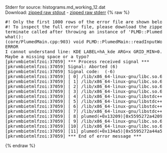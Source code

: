 Stderr for source:  histograms.md_working_12.dat   
Download: [zipped raw stdout](histograms.md_working_12.dat.plumed.stdout.txt.zip) - [zipped raw stderr](histograms.md_working_12.dat.plumed.stderr.txt.zip) 
{% raw %}
<pre>
#! Only the first 1000 rows of the error file are shown below
#! To inspect the full error file, please download the zipped raw stderr file above
terminate called after throwing an instance of 'PLMD::Plumed::ExceptionError'
what():
(core/PlumedMain.cpp:903) void PLMD::PlumedMain::readInputWords(const std::vector<std::__cxx11::basic_string<char> >&)
ERROR
I cannot understand line: KDE LABEL=hA_kde ARG=x GRID_MIN=0.0 GRID_MAX=3.0 GRID_BIN=100 BANDWIDTH=0.1 VOLUMES=f
Maybe a missing space or a typo?
[pkrvmbietmlfzoi:37059] *** Process received signal ***
[pkrvmbietmlfzoi:37059] Signal: Aborted (6)
[pkrvmbietmlfzoi:37059] Signal code:  (-6)
[pkrvmbietmlfzoi:37059] [ 0] /lib/x86_64-linux-gnu/libc.so.6(+0x45330)[0x7f767ee45330]
[pkrvmbietmlfzoi:37059] [ 1] /lib/x86_64-linux-gnu/libc.so.6(pthread_kill+0x11c)[0x7f767ee9eb2c]
[pkrvmbietmlfzoi:37059] [ 2] /lib/x86_64-linux-gnu/libc.so.6(gsignal+0x1e)[0x7f767ee4527e]
[pkrvmbietmlfzoi:37059] [ 3] /lib/x86_64-linux-gnu/libc.so.6(abort+0xdf)[0x7f767ee288ff]
[pkrvmbietmlfzoi:37059] [ 4] /lib/x86_64-linux-gnu/libstdc++.so.6(+0xa5ff5)[0x7f767f2a5ff5]
[pkrvmbietmlfzoi:37059] [ 5] /lib/x86_64-linux-gnu/libstdc++.so.6(+0xbb0da)[0x7f767f2bb0da]
[pkrvmbietmlfzoi:37059] [ 6] /lib/x86_64-linux-gnu/libstdc++.so.6(_ZSt10unexpectedv+0x0)[0x7f767f2a5a55]
[pkrvmbietmlfzoi:37059] [ 7] /lib/x86_64-linux-gnu/libstdc++.so.6(+0xa5a6f)[0x7f767f2a5a6f]
[pkrvmbietmlfzoi:37059] [ 8] plumed(+0x13209)[0x5595272a4209]
[pkrvmbietmlfzoi:37059] [ 9] /lib/x86_64-linux-gnu/libc.so.6(+0x2a1ca)[0x7f767ee2a1ca]
[pkrvmbietmlfzoi:37059] [10] /lib/x86_64-linux-gnu/libc.so.6(__libc_start_main+0x8b)[0x7f767ee2a28b]
[pkrvmbietmlfzoi:37059] [11] plumed(+0x134a5)[0x5595272a44a5]
[pkrvmbietmlfzoi:37059] *** End of error message ***
</pre>
{% endraw %}
